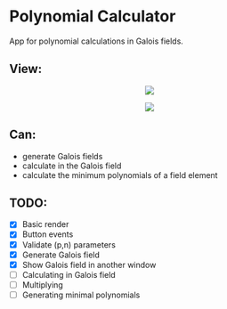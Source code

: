# Polynomial Calculator

App for polynomial calculations in Galois fields.

## View:
<p align="center">
  <img src="https://site-402.s3.eu-north-1.amazonaws.com/defaults/main-2.png">
</p>
<p align="center">
  <img src="https://site-402.s3.eu-north-1.amazonaws.com/defaults/table.png">
</p>

## Can:
 - generate Galois fields
 - calculate in the Galois field
 - calculate the minimum polynomials of a field element

## TODO:
- [x] Basic render
- [x] Button events
- [x] Validate (p,n) parameters
- [x] Generate Galois field
- [x] Show Galois field in another window
- [ ] Calculating in Galois field
- [ ] Multiplying
- [ ] Generating minimal polynomials
